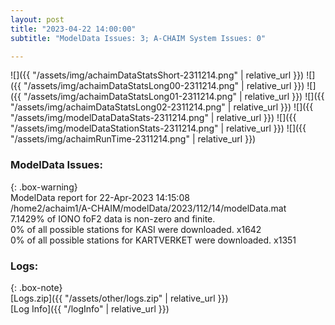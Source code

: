 ```yaml
---
layout: post
title: "2023-04-22 14:00:00"
subtitle: "ModelData Issues: 3; A-CHAIM System Issues: 0"

---
```


![]({{ "/assets/img/achaimDataStatsShort-2311214.png" | relative_url }})
![]({{ "/assets/img/achaimDataStatsLong00-2311214.png" | relative_url }})
![]({{ "/assets/img/achaimDataStatsLong01-2311214.png" | relative_url }})
![]({{ "/assets/img/achaimDataStatsLong02-2311214.png" | relative_url }})
![]({{ "/assets/img/modelDataDataStats-2311214.png" | relative_url }})
![]({{ "/assets/img/modelDataStationStats-2311214.png" | relative_url }})
![]({{ "/assets/img/achaimRunTime-2311214.png" | relative_url }})


### ModelData Issues:  
  
{: .box-warning}  
 ModelData report for 22-Apr-2023 14:15:08   
 /home2/achaim1/A-CHAIM/modelData/2023/112/14/modelData.mat   
 7.1429% of IONO foF2 data is non-zero and finite.   
 0% of all possible stations for KASI were downloaded. x1642   
 0% of all possible stations for KARTVERKET were downloaded. x1351   
  


### Logs:  
  
{: .box-note}  
[Logs.zip]({{ "/assets/other/logs.zip" | relative_url }})  
[Log Info]({{ "/logInfo" | relative_url }})  
